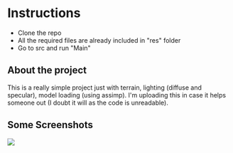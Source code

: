 # Instructions

- Clone the repo
- All the required files are already included in "res" folder
- Go to src and run "Main"

## About the project

This is a really simple project just with terrain, lighting (diffuse and specular), model loading (using assimp).
I'm uploading this in case it helps someone out (I doubt it will as the code is unreadable).

## Some Screenshots
<p>
    <img src="C:\Users\DELL-PC\IdeaProjects\LWJGL\LWJGL3\SERIOUS PROJECTS\3D Game Development with LWJGL 3\attempt 1\res\ss\Demo.PNG">
</p>
